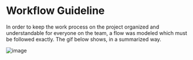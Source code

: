 # Workflow Guideline

In order to keep the work process on the project organized and understandable for everyone on the team, a flow was modeled which must be followed exactly. The gif below shows, in a summarized way.

![image](https://media.giphy.com/media/SuOWPEdUfVzbMs0O0b/giphy.gif)
